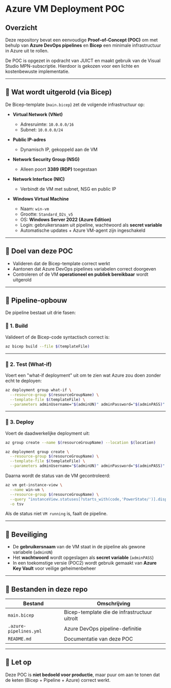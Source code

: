 # Azure VM Deployment POC

## Overzicht

Deze repository bevat een eenvoudige **Proof-of-Concept (POC)** om met behulp van **Azure DevOps pipelines** en **Bicep** een minimale infrastructuur in Azure uit te rollen.

De POC is opgezet in opdracht van JUICT en maakt gebruik van de Visual Studio MPN-subscriptie. Hierdoor is gekozen voor een lichte en kostenbewuste implementatie.

---

## 🧱 Wat wordt uitgerold (via Bicep)

De Bicep-template (`main.bicep`) zet de volgende infrastructuur op:

- **Virtual Network (VNet)**  
  - Adresruimte: `10.0.0.0/16`  
  - Subnet: `10.0.0.0/24`

- **Public IP-adres**  
  - Dynamisch IP, gekoppeld aan de VM

- **Network Security Group (NSG)**  
  - Alleen poort **3389 (RDP)** toegestaan

- **Network Interface (NIC)**  
  - Verbindt de VM met subnet, NSG en public IP

- **Windows Virtual Machine**  
  - Naam: `win-vm`  
  - Grootte: `Standard_D2s_v5`  
  - OS: **Windows Server 2022 (Azure Edition)**  
  - Login: gebruikersnaam uit pipeline, wachtwoord als **secret variable**  
  - Automatische updates + Azure VM-agent zijn ingeschakeld

---

## 🧪 Doel van deze POC

- Valideren dat de Bicep-template correct werkt
- Aantonen dat Azure DevOps pipelines variabelen correct doorgeven
- Controleren of de VM **operationeel en publiek bereikbaar** wordt uitgerold

---

## 🔧 Pipeline-opbouw

De pipeline bestaat uit drie fasen:

### 🔹 1. Build

Valideert of de Bicep-code syntactisch correct is:

```bash
az bicep build --file $(templateFile)
```

---

### 🔹 2. Test (What-if)

Voert een "what-if deployment" uit om te zien wat Azure zou doen zonder echt te deployen:

```bash
az deployment group what-if \
  --resource-group $(resourceGroupName) \
  --template-file $(templateFile) \
  --parameters adminUsername="$(adminUN)" adminPassword="$(adminPASS)"
```

---

### 🔹 3. Deploy

Voert de daadwerkelijke deployment uit:

```bash
az group create --name $(resourceGroupName) --location $(location)

az deployment group create \
  --resource-group $(resourceGroupName) \
  --template-file $(templateFile) \
  --parameters adminUsername="$(adminUN)" adminPassword="$(adminPASS)"
```

Daarna wordt de status van de VM gecontroleerd:

```bash
az vm get-instance-view \
  --name win-vm \
  --resource-group $(resourceGroupName) \
  --query "instanceView.statuses[?starts_with(code,'PowerState/')].displayStatus" \
  -o tsv
```

Als de status niet `VM running` is, faalt de pipeline.

---

## 🔐 Beveiliging

- De **gebruikersnaam** van de VM staat in de pipeline als gewone variabele (`adminUN`)
- Het **wachtwoord** wordt opgeslagen als **secret variable** (`adminPASS`)
- In een toekomstige versie (POC2) wordt gebruik gemaakt van **Azure Key Vault** voor veilige geheimenbeheer

---

## 📁 Bestanden in deze repo

| Bestand                        | Omschrijving                                     |
|-------------------------------|--------------------------------------------------|
| `main.bicep`                  | Bicep-template die de infrastructuur uitrolt     |
| `.azure-pipelines.yml`       | Azure DevOps pipeline-definitie                  |
| `README.md`                  | Documentatie van deze POC                        |

---

## 📌 Let op

Deze POC is **niet bedoeld voor productie**, maar puur om aan te tonen dat de keten (Bicep + Pipeline + Azure) correct werkt.
